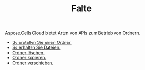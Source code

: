 ﻿---
title: Falte
second_title: Aspose.Cells Cloud Documen
type: docs
url: /de/folder/
keywords: Upload, download, delete, copy, and move folder
description: Aspose.Cells Cloud REST API unterstützt das Hochladen, Herunterladen, Löschen, Kopieren und Verschieben von Ordnern. SDK unterstützt Arten von Entwicklungssprachen. Dazu gehören Android, C#, Go, Java, NodeJS, Perl, PHP, Python, Ruby und Swift
weight: 100
---
Aspose.Cells Cloud bietet Arten von APIs zum Betrieb von Ordnern.

- [So erstellen Sie einen Ordner.](/cells/de/folder/create/)
- [So erhalten Sie Dateien.](/cells/de/folder/get-files/)
- [Ordner löschen.](/cells/de/folder/delete/)
- [Ordner kopieren.](/cells/de/folder/copy/)
- [Ordner verschieben.](/cells/de/folder/move/)

